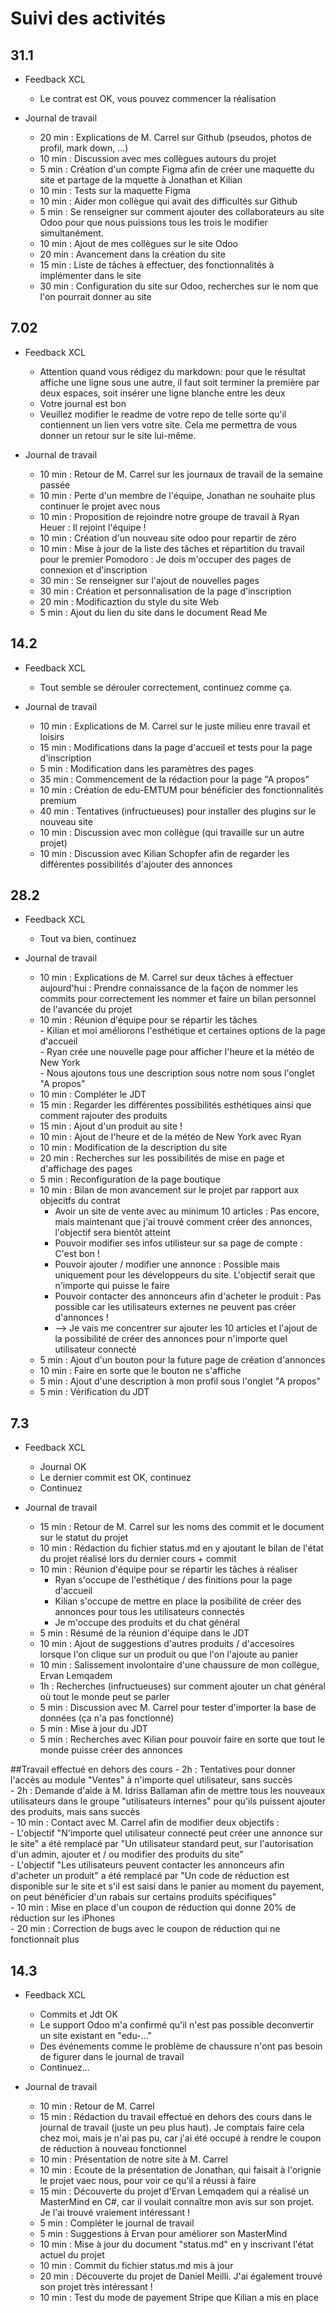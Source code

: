 # Suivi des activités

## 31.1

- Feedback XCL
    - Le contrat est OK, vous pouvez commencer la réalisation

- Journal de travail
    - 20 min : Explications de M. Carrel sur Github (pseudos, photos de profil, mark down, ...)
    - 10 min : Discussion avec mes collègues autours du projet
    - 5 min : Création d'un compte Figma afin de créer une maquette du site et partage de la mquette à Jonathan et Kilian 
    - 10 min : Tests sur la maquette Figma
    - 10 min : Aider mon collègue qui avait des difficultés sur Github
    - 5 min : Se renseigner sur comment ajouter des collaborateurs au site Odoo pour que nous puissions tous les trois le modifier simultanément.
    - 10 min : Ajout de mes collègues sur le site Odoo
    - 20 min : Avancement dans la création du site
    - 15 min : Liste de tâches à effectuer, des fonctionnalités à implémenter dans le site
    - 30 min : Configuration du site sur Odoo, recherches sur le nom que l'on pourrait donner au site

## 7.02

- Feedback XCL
    - Attention quand vous rédigez du markdown: pour que le résultat affiche une ligne sous une autre, il faut soit terminer la première par deux espaces, soit insérer une ligne blanche entre les deux
    - Votre journal est bon
    - Veuillez modifier le readme de votre repo de telle sorte qu'il contiennent un lien vers votre site. Cela me permettra de vous donner un retour sur le site lui-même.

- Journal de travail
    - 10 min : Retour de M. Carrel sur les journaux de travail de la semaine passée  
    - 10 min : Perte d'un membre de l'équipe, Jonathan ne souhaite plus continuer le projet avec nous  
    - 10 min : Proposition de rejoindre notre groupe de travail à Ryan Heuer : Il rejoint l'équipe !  
    - 10 min : Création d'un nouveau site odoo pour repartir de zéro  
    - 10 min : Mise à jour de la liste des tâches et répartition du travail pour le premier Pomodoro : Je dois m'occuper des pages de connexion et d'inscription  
    - 30 min : Se renseigner sur l'ajout de nouvelles pages  
    - 30 min : Création et personnalisation de la page d'inscription  
    - 20 min : Modificaztion du style du site Web  
    - 5 min : Ajout du lien du site dans le document Read Me  

## 14.2
- Feedback XCL
    - Tout semble se dérouler correctement, continuez comme ça.

- Journal de travail
    - 10 min : Explications de M. Carrel sur le juste milieu enre travail et loisirs  
    - 15 min : Modifications dans la page d'accueil et tests pour la page d'inscription  
    - 5 min : Modification dans les paramètres des pages  
    - 35 min : Commencement de la rédaction pour la page "A propos"  
    - 10 min : Création de edu-EMTUM pour bénéficier des fonctionnalités premium  
    - 40 min : Tentatives (infructueuses) pour installer des plugins sur le nouveau site  
    - 10 min : Discussion avec mon collègue (qui travaille sur un autre projet)  
    - 10 min : Discussion avec Kilian Schopfer afin de regarder les différentes possibilités d'ajouter des annonces  

## 28.2

- Feedback XCL
    - Tout va bien, continuez

- Journal de travail
    - 10 min : Explications de M. Carrel sur deux tâches à effectuer aujourd'hui : Prendre connaissance de la façon de nommer les commits pour correctement les nommer et faire un bilan personnel de l'avancée du projet  
    - 10 min : Réunion d'équipe pour se répartir les tâches  
               - Kilian et moi améliorons l'esthétique et certaines options de la page d'accueil  
               - Ryan crée une nouvelle page pour afficher l'heure et la météo de New York  
               - Nous ajoutons tous une description sous notre nom sous l'onglet "A propos"  
    - 10 min : Compléter le JDT  
    - 15 min : Regarder les différentes possibilités esthétiques ainsi que comment rajouter des produits  
    - 15 min : Ajout d'un produit au site !  
    - 10 min : Ajout de l'heure et de la météo de New York avec Ryan  
    - 10 min : Modification de la description du site  
    - 20 min : Recherches sur les possibilités de mise en page et d'affichage des pages  
    - 5 min : Reconfiguration de la page boutique  
    - 10 min : Bilan de mon avancement sur le projet par rapport aux objecitfs du contrat  
        - Avoir un site de vente avec au minimum 10 articles : Pas encore, mais maintenant que j'ai trouvé comment créer des annonces, l'objectif sera bientôt atteint  
        - Pouvoir modifier ses infos utilisteur sur sa page de compte : C'est bon !  
        - Pouvoir ajouter / modifier une annonce : Possible mais uniquement pour les développeurs du site. L'objectif serait que n'importe qui puisse le faire  
        - Pouvoir contacter des annonceurs afin d'acheter le produit : Pas possible car les utilisateurs externes ne peuvent pas créer d'annonces !  
        - --> Je vais me concentrer sur ajouter les 10 articles et l'ajout de la possibilité de créer des annonces pour n'importe quel utilisateur connecté  
    - 5 min : Ajout d'un bouton pour la future page de création d'annonces  
    - 10 min : Faire en sorte que le bouton ne s'affiche  
    - 5 min : Ajout d'une description à mon profil sous l'onglet "A propos"  
    - 5 min : Vérification du JDT  

## 7.3

- Feedback XCL
    - Journal OK
    - Le dernier commit est OK, continuez
    - Continuez

- Journal de travail
    - 15 min : Retour de M. Carrel sur les noms des commit et le document sur le statut du projet  
    - 10 min : Rédaction du fichier status.md en y ajoutant le bilan de l'état du projet réalisé lors du dernier cours + commit  
    - 10 min : Réunion d'équipe pour se répartir les tâches à réaliser  
        - Ryan s'occupe de l'esthétique / des finitions pour la page d'accueil  
        - Kilian s'occupe de mettre en place la posibilité de créer des annonces pour tous les utilisateurs connectés  
        - Je m'occupe des produits et du chat général  
    - 5 min : Résumé de la réunion d'équipe dans le JDT  
    - 10 min : Ajout de suggestions d'autres produits / d'accesoires lorsque l'on clique sur un produit ou que l'on l'ajoute au panier  
    - 10 min : Salissement involontaire d'une chaussure de mon collègue, Ervan Lemqadem  
    - 1h : Recherches (infructueuses) sur comment ajouter un chat général où tout le monde peut se parler  
    - 5 min : Discussion avec M. Carrel pour tester d'importer la base de données (ça n'a pas fonctionné)  
    - 5 min : Mise à jour du JDT  
    - 5 min : Recherches avec Kilian pour pouvoir faire en sorte que tout le monde puisse créer des annonces  

##Travail effectué en dehors des cours
    - 2h : Tentatives pour donner l'accès au module "Ventes" à n'importe quel utilisateur, sans succès  
    - 2h : Demande d'aide à M. Idriss Ballaman afin de mettre tous les nouveaux utilisateurs dans le groupe "utilisateurs internes" pour qu'ils puissent ajouter des produits, mais sans succès  
    - 10 min : Contact avec M. Carrel afin de modifier deux objectifs :  
        - L'objectif "N'importe quel utilisateur connecté peut créer une annonce sur le site" a été remplacé par "Un utilisateur standard peut, sur l'autorisation d'un admin, ajouter et / ou modifier des produits du site"  
        - L'objectif "Les utilisateurs peuvent contacter les annonceurs afin d'acheter un produit" a été remplacé par "Un code de réduction est disponible sur le site et s'il est saisi dans le panier au moment du payement, on peut bénéficier d'un rabais sur certains produits spécifiques"  
    - 10 min : Mise en place d'un coupon de réduction qui donne 20% de réduction sur les iPhones  
    - 20 min : Correction de bugs avec le coupon de réduction qui ne fonctionnait plus  

## 14.3

- Feedback XCL
    - Commits et Jdt OK
    - Le support Odoo m'a confirmé qu'il n'est pas possible deconvertir un site existant en "edu-..."
    - Des événements comme le problème de chaussure n'ont pas besoin de figurer dans le journal de travail
    - Continuez...

- Journal de travail
    - 10 min : Retour de M. Carrel  
    - 15 min : Rédaction du travail effectué en dehors des cours dans le journal de travail (juste un peu plus haut). Je comptais faire cela chez moi, mais je n'ai pas pu, car j'ai été occupé à rendre le coupon de réduction à nouveau fonctionnel    
    - 10 min : Présentation de notre site à M. Carrel  
    - 10 min : Ecoute de la présentation de Jonathan, qui faisait à l'orignie le projet vaec nous, pour voir ce qu'il a réussi à faire  
    - 15 min : Découverte du projet d'Ervan Lemqadem qui a réalisé un MasterMind en C#, car il voulait connaître mon avis sur son projet. Je l'ai trouvé vraiement intéressant !  
    - 5 min : Compléter le journal de travail  
    - 5 min : Suggestions à Ervan pour améliorer son MasterMind  
    - 10 min : Mise à jour du document "status.md" en y inscrivant l'état actuel du projet  
    - 10 min : Commit du fichier status.md mis à jour  
    - 20 min : Découverte du projet de Daniel Meilli. J'ai également trouvé son projet très intéressant !  
    - 10 min : Test du mode de payement Stripe que Kilian a mis en place  


